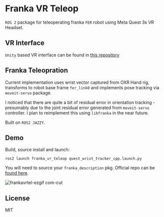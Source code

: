 # Franka VR Teleop

`ROS 2` package for teleoperating franka `FER` robot using Meta Quest 3s VR Headset. 

## VR Interface

`Unity` based VR interface can be found in [this repository](https://github.com/wengmister/quest-wrist-tracker)

## Franka Teleopration

Current implementation uses wrist vector captured from OXR Hand rig, transforms to robot base frame `fer_link0` and implements pose tracking via `moveit-servo` package. 

I noticed that there are quite a bit of residual error in orientation tracking - presumably due to the joint residual error generated from `moveit-servo` controller. I plan to reimplement this using `libfranka` in the near future.

Built on `ROS2 JAZZY`.

## Demo

Build, source install and launch:

    ros2 launch franka_vr_teleop quest_wrist_tracker_cpp.launch.py

You will need to source your `franka_description` pkg. Official repo can be [found here](https://github.com/frankaemika/franka_description).

![frankavrtel-ezgif com-cut](https://github.com/user-attachments/assets/aa5c57f6-fdaa-4386-90b8-c516f7a92203)

## License

MIT
